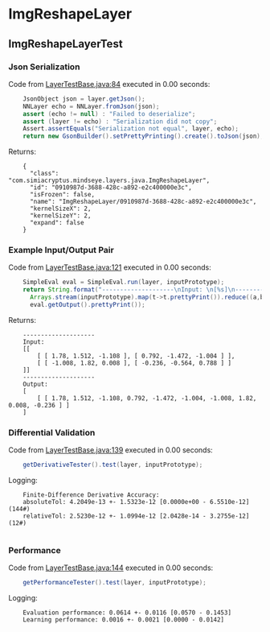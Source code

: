 # ImgReshapeLayer
## ImgReshapeLayerTest
### Json Serialization
Code from [LayerTestBase.java:84](../../../../../../../../MindsEye/src/test/java/com/simiacryptus/mindseye/layers/LayerTestBase.java#L84) executed in 0.00 seconds: 
```java
    JsonObject json = layer.getJson();
    NNLayer echo = NNLayer.fromJson(json);
    assert (echo != null) : "Failed to deserialize";
    assert (layer != echo) : "Serialization did not copy";
    Assert.assertEquals("Serialization not equal", layer, echo);
    return new GsonBuilder().setPrettyPrinting().create().toJson(json);
```

Returns: 

```
    {
      "class": "com.simiacryptus.mindseye.layers.java.ImgReshapeLayer",
      "id": "0910987d-3688-428c-a892-e2c400000e3c",
      "isFrozen": false,
      "name": "ImgReshapeLayer/0910987d-3688-428c-a892-e2c400000e3c",
      "kernelSizeX": 2,
      "kernelSizeY": 2,
      "expand": false
    }
```



### Example Input/Output Pair
Code from [LayerTestBase.java:121](../../../../../../../../MindsEye/src/test/java/com/simiacryptus/mindseye/layers/LayerTestBase.java#L121) executed in 0.00 seconds: 
```java
    SimpleEval eval = SimpleEval.run(layer, inputPrototype);
    return String.format("--------------------\nInput: \n[%s]\n--------------------\nOutput: \n%s",
      Arrays.stream(inputPrototype).map(t->t.prettyPrint()).reduce((a,b)->a+",\n"+b).get(),
      eval.getOutput().prettyPrint());
```

Returns: 

```
    --------------------
    Input: 
    [[
    	[ [ 1.78, 1.512, -1.108 ], [ 0.792, -1.472, -1.004 ] ],
    	[ [ -1.008, 1.82, 0.008 ], [ -0.236, -0.564, 0.788 ] ]
    ]]
    --------------------
    Output: 
    [
    	[ [ 1.78, 1.512, -1.108, 0.792, -1.472, -1.004, -1.008, 1.82, 0.008, -0.236 ] ]
    ]
```



### Differential Validation
Code from [LayerTestBase.java:139](../../../../../../../../MindsEye/src/test/java/com/simiacryptus/mindseye/layers/LayerTestBase.java#L139) executed in 0.00 seconds: 
```java
    getDerivativeTester().test(layer, inputPrototype);
```
Logging: 
```
    Finite-Difference Derivative Accuracy:
    absoluteTol: 4.2049e-13 +- 1.5323e-12 [0.0000e+00 - 6.5510e-12] (144#)
    relativeTol: 2.5230e-12 +- 1.0994e-12 [2.0428e-14 - 3.2755e-12] (12#)
    
```

### Performance
Code from [LayerTestBase.java:144](../../../../../../../../MindsEye/src/test/java/com/simiacryptus/mindseye/layers/LayerTestBase.java#L144) executed in 0.00 seconds: 
```java
    getPerformanceTester().test(layer, inputPrototype);
```
Logging: 
```
    Evaluation performance: 0.0614 +- 0.0116 [0.0570 - 0.1453]
    Learning performance: 0.0016 +- 0.0021 [0.0000 - 0.0142]
    
```

